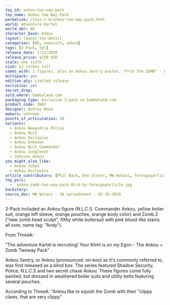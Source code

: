 ```yaml
---
toy_id: ankou-two-way-pack
toy_name: Ankou Two Way Pack
permalink: /toys-1-6/ankou-two-way-pack.html
world: Adventure Kartel
world_abr: AK
character_base: Ankou
layout: layout-toy-detail
categories: [AK, onesixth, ankou]
tags: [2-Pack, Set]
release_date: 7/12/2010
release_price: $150 USD
scale: one sixth
size: 12 inches tall
comes_with: 2 figures, plus an Ankou Sentry poster, "F*ck the ZOMB" - AK004
multipack: yes
edition_qty: Limited release
exclusive: yes
secret_drop:
sold_where: bambaland.com
packaging_type: Exclusive 2-pack at bambaland.com
product_code: 2WAY
designer: Ashley Wood
makers: unknown
points_of_articulation: 30
variants: 
  - Ankou Newandria Police
  - Ankou NLCS
  - Ankou Asclepius
  - Ankou Unknown
  - Ankou NLCS Commander
  - Ankou Junglevet
  - Johnson Ankou
you_might_also_like:
  - Ankou Johan
  - Ankou Asclepius
article_contributors: [Phil Back, Don Slater, MW Wutasi, foreignparticle]
toy_pics:
  -  ankou-zomb-two-way-pack-01-6-by-foreignparticle.jpg
backstory:
source_doc: MW Wutasi - 3A spreadsheet - 01-15-2019
---
```

2-Pack included an Ankou figure (N.L.C.S. Commander Ankou, yellow boiler suit, orange left sleeve, orange pouches, orange body color) and Zomb.2 ("new zomb head sculpt", filthy white boilersuit with pink blood-like stains all over, name tag: "Andy").

From ThreeA:

"The adventure Kartel is recruiting! Your Klimt is on my Egon - The Ankou + Zomb Twoway Pack"

Ankou Sentry, or Ankou (pronounced: on-koo) as it's commonly referred to, was first released as a blind box. The series featured Shadow Security, Police, N.L.C.S and two secret chase Ankou. These figures come fully painted, but dressed in weathered boiler suits and utility belts featuring several pouches. 

 According to ThreeA: "Ankou like to squish the Zomb with their "clippy claws, that are very clippy" 